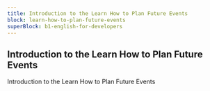 ```yaml
---
title: Introduction to the Learn How to Plan Future Events
block: learn-how-to-plan-future-events
superBlock: b1-english-for-developers
---
```


## Introduction to the Learn How to Plan Future Events

Introduction to the Learn How to Plan Future Events
